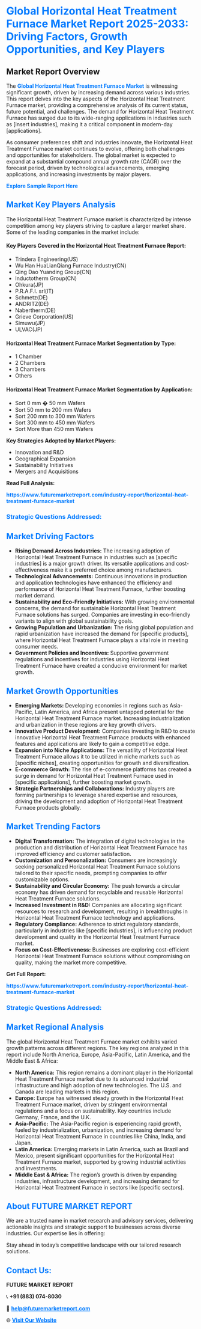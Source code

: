 <h1 style="color: #007BFF;">Global Horizontal Heat Treatment Furnace Market Report 2025-2033: Driving Factors, Growth Opportunities, and Key Players</h1>

<section id="overview">
<h2>Market Report Overview</h2>
<p>The <a href="https://www.futuremarketreport.com/industry-report/horizontal-heat-treatment-furnace-market" style="color: #007BFF; text-decoration: none;"><strong>Global Horizontal Heat Treatment Furnace Market</strong></a> is witnessing significant growth, driven by increasing demand across various industries. This report delves into the key aspects of the Horizontal Heat Treatment Furnace market, providing a comprehensive analysis of its current status, future potential, and challenges. The demand for Horizontal Heat Treatment Furnace has surged due to its wide-ranging applications in industries such as [insert industries], making it a critical component in modern-day [applications].</p>
<p>As consumer preferences shift and industries innovate, the Horizontal Heat Treatment Furnace market continues to evolve, offering both challenges and opportunities for stakeholders. The global market is expected to expand at a substantial compound annual growth rate (CAGR) over the forecast period, driven by technological advancements, emerging applications, and increasing investments by major players.</p>
</section>

<section id="overview">
<p><a href="https://www.futuremarketreport.com/request-sample/reportId=56113" style="color: #007BFF; text-decoration: none;"><strong>Explore Sample Report Here</strong></a></p>
</section>

<section id="key-players">
<h2 style="color: #007BFF;">Market Key Players Analysis</h2>
<p>The Horizontal Heat Treatment Furnace market is characterized by intense competition among key players striving to capture a larger market share. Some of the leading companies in the market include:</p>
<h4>Key Players Covered in the Horizontal Heat Treatment Furnace Report:</h4>
<ul><li>Trindera Engineering(US)</li><li>Wu Han HuaLianQiang Furnace Industry(CN)</li><li>Qing Dao Yuanding Group(CN)</li><li>Inductotherm Group(CN)</li><li>Ohkura(JP)</li><li>P.R.A.F.I. srl(IT)</li><li>Schmetz(DE)</li><li>ANDRITZ(DE)</li><li>Nabertherm(DE)</li><li>Grieve Corporation(US)</li><li>Simuwu(JP)</li><li>ULVAC(JP)</li></ul>
<h4>Horizontal Heat Treatment Furnace Market Segmentation by Type:</h4>
<ul><li>1 Chamber</li><li>2 Chambers</li><li>3 Chambers</li><li>Others</li></ul>

<h4>Horizontal Heat Treatment Furnace Market Segmentation by Application:</h4>
<ul><li>Sort 0 mm � 50 mm Wafers</li><li>Sort 50 mm to 200 mm Wafers</li><li>Sort 200 mm to 300 mm Wafers</li><li>Sort 300 mm to 450 mm Wafers</li><li>Sort More than 450 mm Wafers</li></ul>
<p><strong>Key Strategies Adopted by Market Players:</strong></p>
<ul>
<li>Innovation and R&D</li>
<li>Geographical Expansion</li>
<li>Sustainability Initiatives</li>
<li>Mergers and Acquisitions</li>
</ul>
</section>

<section>
<p><strong>Read Full Analysis: </strong></p><a href="https://www.futuremarketreport.com/industry-report/horizontal-heat-treatment-furnace-market" style="color: #007BFF; text-decoration: none;"><strong>https://www.futuremarketreport.com/industry-report/horizontal-heat-treatment-furnace-market</strong></a>
<h3 style="color: #007BFF;">Strategic Questions Addressed:</h3>
</section>

<section id="driving-factors">
<h2 style="color: #007BFF;">Market Driving Factors</h2>
<ul>
<li><strong>Rising Demand Across Industries:</strong> The increasing adoption of Horizontal Heat Treatment Furnace in industries such as [specific industries] is a major growth driver. Its versatile applications and cost-effectiveness make it a preferred choice among manufacturers.</li>
<li><strong>Technological Advancements:</strong> Continuous innovations in production and application technologies have enhanced the efficiency and performance of Horizontal Heat Treatment Furnace, further boosting market demand.</li>
<li><strong>Sustainability and Eco-Friendly Initiatives:</strong> With growing environmental concerns, the demand for sustainable Horizontal Heat Treatment Furnace solutions has surged. Companies are investing in eco-friendly variants to align with global sustainability goals.</li>
<li><strong>Growing Population and Urbanization:</strong> The rising global population and rapid urbanization have increased the demand for [specific products], where Horizontal Heat Treatment Furnace plays a vital role in meeting consumer needs.</li>
<li><strong>Government Policies and Incentives:</strong> Supportive government regulations and incentives for industries using Horizontal Heat Treatment Furnace have created a conducive environment for market growth.</li>
</ul>
</section>

<section id="growth-opportunities">
<h2 style="color: #007BFF;">Market Growth Opportunities</h2>
<ul>
<li><strong>Emerging Markets:</strong> Developing economies in regions such as Asia-Pacific, Latin America, and Africa present untapped potential for the Horizontal Heat Treatment Furnace market. Increasing industrialization and urbanization in these regions are key growth drivers.</li>
<li><strong>Innovative Product Development:</strong> Companies investing in R&D to create innovative Horizontal Heat Treatment Furnace products with enhanced features and applications are likely to gain a competitive edge.</li>
<li><strong>Expansion into Niche Applications:</strong> The versatility of Horizontal Heat Treatment Furnace allows it to be utilized in niche markets such as [specific niches], creating opportunities for growth and diversification.</li>
<li><strong>E-commerce Growth:</strong> The rise of e-commerce platforms has created a surge in demand for Horizontal Heat Treatment Furnace used in [specific applications], further boosting market growth.</li>
<li><strong>Strategic Partnerships and Collaborations:</strong> Industry players are forming partnerships to leverage shared expertise and resources, driving the development and adoption of Horizontal Heat Treatment Furnace products globally.</li>
</ul>
</section>

<section id="trending-factors">
<h2 style="color: #007BFF;">Market Trending Factors</h2>
<ul>
<li><strong>Digital Transformation:</strong> The integration of digital technologies in the production and distribution of Horizontal Heat Treatment Furnace has improved efficiency and customer satisfaction.</li>
<li><strong>Customization and Personalization:</strong> Consumers are increasingly seeking personalized Horizontal Heat Treatment Furnace solutions tailored to their specific needs, prompting companies to offer customizable options.</li>
<li><strong>Sustainability and Circular Economy:</strong> The push towards a circular economy has driven demand for recyclable and reusable Horizontal Heat Treatment Furnace solutions.</li>
<li><strong>Increased Investment in R&D:</strong> Companies are allocating significant resources to research and development, resulting in breakthroughs in Horizontal Heat Treatment Furnace technology and applications.</li>
<li><strong>Regulatory Compliance:</strong> Adherence to strict regulatory standards, particularly in industries like [specific industries], is influencing product development and quality in the Horizontal Heat Treatment Furnace market.</li>
<li><strong>Focus on Cost-Effectiveness:</strong> Businesses are exploring cost-efficient Horizontal Heat Treatment Furnace solutions without compromising on quality, making the market more competitive.</li>
</ul>
</section>

<section>
<p><strong>Get Full Report: </strong></p><a href="https://www.futuremarketreport.com/industry-report/horizontal-heat-treatment-furnace-market" style="color: #007BFF; text-decoration: none;"><strong>https://www.futuremarketreport.com/industry-report/horizontal-heat-treatment-furnace-market</strong></a>
<h3 style="color: #007BFF;">Strategic Questions Addressed:</h3>
</section>


<section id="regional-analysis">
<h2 style="color: #007BFF;">Market Regional Analysis</h2>
<p>The global Horizontal Heat Treatment Furnace market exhibits varied growth patterns across different regions. The key regions analyzed in this report include North America, Europe, Asia-Pacific, Latin America, and the Middle East & Africa:</p>
<ul>
<li><strong>North America:</strong> This region remains a dominant player in the Horizontal Heat Treatment Furnace market due to its advanced industrial infrastructure and high adoption of new technologies. The U.S. and Canada are leading markets in this region.</li>
<li><strong>Europe:</strong> Europe has witnessed steady growth in the Horizontal Heat Treatment Furnace market, driven by stringent environmental regulations and a focus on sustainability. Key countries include Germany, France, and the U.K.</li>
<li><strong>Asia-Pacific:</strong> The Asia-Pacific region is experiencing rapid growth, fueled by industrialization, urbanization, and increasing demand for Horizontal Heat Treatment Furnace in countries like China, India, and Japan.</li>
<li><strong>Latin America:</strong> Emerging markets in Latin America, such as Brazil and Mexico, present significant opportunities for the Horizontal Heat Treatment Furnace market, supported by growing industrial activities and investments.</li>
<li><strong>Middle East & Africa:</strong> The region’s growth is driven by expanding industries, infrastructure development, and increasing demand for Horizontal Heat Treatment Furnace in sectors like [specific sectors].</li>
</ul>
</section>

<footer>
<h2 style="color: #007BFF;">About FUTURE MARKET REPORT</h2>
<p>We are a trusted name in market research and advisory services, delivering actionable insights and strategic support to businesses across diverse industries. Our expertise lies in offering:</p>

<p>Stay ahead in today’s competitive landscape with our tailored research solutions.</p>

<h2 style="color: #007BFF;">Contact Us:</h2>
<p><strong>FUTURE MARKET REPORT</strong></p>
<p>📞 <strong>+91 (883) 074-8030</strong></p>
<p>📧 <strong><a href="mailto:help@futuremarketreport.com" style="color: #007BFF;">help@futuremarketreport.com</a></strong></p>
<p>🌐 <strong><a href="https://www.futuremarketreport.com/" style="color: #007BFF;">Visit Our Website</a></strong></p>
</footer>